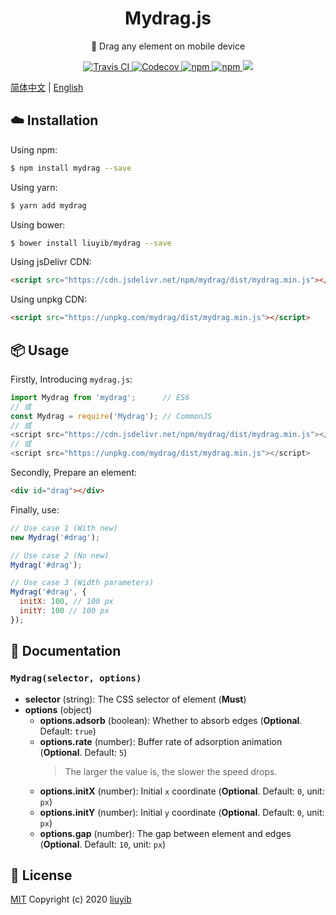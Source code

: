 <h1 align="center">Mydrag.js</h1>

<p align="center">🐾 Drag any element on mobile device</p>

<p align="center">
  <a href="https://travis-ci.com/github/liuyib/mydrag" target="_blank" rel="noopener noreferrer">
    <img alt="Travis CI" src="https://img.shields.io/travis/com/liuyib/mydrag">
  </a>
  <a href="https://codecov.io/gh/liuyib/mydrag" target="_blank" rel="noopener noreferrer">
    <img alt="Codecov" src="https://img.shields.io/codecov/c/github/liuyib/mydrag">
  </a>
  <a href="https://www.npmjs.com/package/mydrag" target="_blank" rel="noopener noreferrer">
    <img alt="npm" src="https://img.shields.io/npm/dt/mydrag">
  </a>
  <a href="https://www.npmjs.com/package/mydrag" target="_blank" rel="noopener noreferrer">
    <img alt="npm" src="https://img.shields.io/npm/v/mydrag">
  </a>
  <a href="https://github.com/liuyib/mydrag/blob/master/LICENSE" target="_blank" rel="noopener noreferrer">
    <img src="https://img.shields.io/github/license/liuyib/mydrag" />
  </a>
</p>

[简体中文](https://github.com/liuyib/mydrag/blob/master/README.md) | [English](https://github.com/liuyib/mydrag/blob/master/README_en-US.md)

## :cloud: Installation

Using npm:

```bash
$ npm install mydrag --save
```

Using yarn:

```bash
$ yarn add mydrag
```

Using bower:

```bash
$ bower install liuyib/mydrag --save
```

Using jsDelivr CDN:

```html
<script src="https://cdn.jsdelivr.net/npm/mydrag/dist/mydrag.min.js"></script>
```

Using unpkg CDN:

```html
<script src="https://unpkg.com/mydrag/dist/mydrag.min.js"></script>
```

## :package: Usage

Firstly, Introducing `mydrag.js`:

```js
import Mydrag from 'mydrag';      // ES6
// 或
const Mydrag = require('Mydrag'); // CommonJS
// 或
<script src="https://cdn.jsdelivr.net/npm/mydrag/dist/mydrag.min.js"></script>
// 或
<script src="https://unpkg.com/mydrag/dist/mydrag.min.js"></script>
```

Secondly, Prepare an element:

```html
<div id="drag"></div>
```

Finally, use:

```js
// Use case 1 (With new)
new Mydrag('#drag');

// Use case 2 (No new)
Mydrag('#drag');

// Use case 3 (Width parameters)
Mydrag('#drag', {
  initX: 100, // 100 px
  initY: 100 // 100 px
});
```

## :memo: Documentation

### `Mydrag(selector, options)`

- **selector** (string): The CSS selector of element (**Must**)
- **options** (object)
  - **options.adsorb** (boolean): Whether to absorb edges (**Optional**. Default: `true`)
  - **options.rate** (number): Buffer rate of adsorption animation (**Optional**. Default: `5`)
    > The larger the value is, the slower the speed drops.
  - **options.initX** (number): Initial `x` coordinate (**Optional**. Default: `0`, unit: `px`)
  - **options.initY** (number): Initial `y` coordinate (**Optional**. Default: `0`, unit: `px`)
  - **options.gap** (number): The gap between element and edges (**Optional**. Default: `10`, unit: `px`)

## :handshake: License

[MIT](https://github.com/liuyib/mydrag/blob/master/LICENSE) Copyright (c) 2020 [liuyib](https://github.com/liuyib/)
